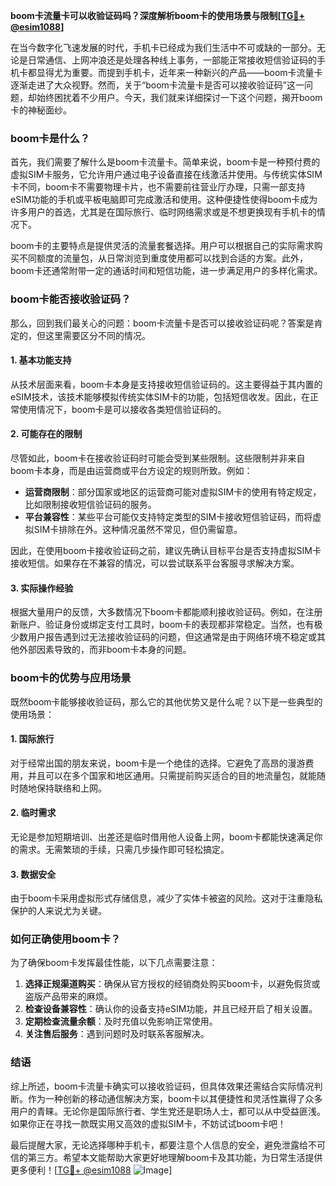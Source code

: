 **boom卡流量卡可以收验证码吗？深度解析boom卡的使用场景与限制[[TG💪+ @esim1088](https://t.me/s/esim1088)]**

在当今数字化飞速发展的时代，手机卡已经成为我们生活中不可或缺的一部分。无论是日常通信、上网冲浪还是处理各种线上事务，一部能正常接收短信验证码的手机卡都显得尤为重要。而提到手机卡，近年来一种新兴的产品——boom卡流量卡逐渐走进了大众视野。然而，关于“boom卡流量卡是否可以接收验证码”这一问题，却始终困扰着不少用户。今天，我们就来详细探讨一下这个问题，揭开boom卡的神秘面纱。

### boom卡是什么？

首先，我们需要了解什么是boom卡流量卡。简单来说，boom卡是一种预付费的虚拟SIM卡服务，它允许用户通过电子设备直接在线激活并使用。与传统实体SIM卡不同，boom卡不需要物理卡片，也不需要前往营业厅办理，只需一部支持eSIM功能的手机或平板电脑即可完成激活和使用。这种便捷性使得boom卡成为许多用户的首选，尤其是在国际旅行、临时网络需求或是不想更换现有手机卡的情况下。

boom卡的主要特点是提供灵活的流量套餐选择。用户可以根据自己的实际需求购买不同额度的流量包，从日常浏览到重度使用都可以找到合适的方案。此外，boom卡还通常附带一定的通话时间和短信功能，进一步满足用户的多样化需求。

### boom卡能否接收验证码？

那么，回到我们最关心的问题：boom卡流量卡是否可以接收验证码呢？答案是肯定的，但这里需要区分不同的情况。

#### 1. 基本功能支持
从技术层面来看，boom卡本身是支持接收短信验证码的。这主要得益于其内置的eSIM技术，该技术能够模拟传统实体SIM卡的功能，包括短信收发。因此，在正常使用情况下，boom卡是可以接收各类短信验证码的。

#### 2. 可能存在的限制
尽管如此，boom卡在接收验证码时可能会受到某些限制。这些限制并非来自boom卡本身，而是由运营商或平台方设定的规则所致。例如：

- **运营商限制**：部分国家或地区的运营商可能对虚拟SIM卡的使用有特定规定，比如限制接收短信验证码的服务。
- **平台兼容性**：某些平台可能仅支持特定类型的SIM卡接收短信验证码，而将虚拟SIM卡排除在外。这种情况虽然不常见，但仍需留意。

因此，在使用boom卡接收验证码之前，建议先确认目标平台是否支持虚拟SIM卡接收短信。如果存在不兼容的情况，可以尝试联系平台客服寻求解决方案。

#### 3. 实际操作经验
根据大量用户的反馈，大多数情况下boom卡都能顺利接收验证码。例如，在注册新账户、验证身份或绑定支付工具时，boom卡的表现都非常稳定。当然，也有极少数用户报告遇到过无法接收验证码的问题，但这通常是由于网络环境不稳定或其他外部因素导致的，而非boom卡本身的问题。

### boom卡的优势与应用场景

既然boom卡能够接收验证码，那么它的其他优势又是什么呢？以下是一些典型的使用场景：

#### 1. 国际旅行
对于经常出国的朋友来说，boom卡是一个绝佳的选择。它避免了高昂的漫游费用，并且可以在多个国家和地区通用。只需提前购买适合的目的地流量包，就能随时随地保持联络和上网。

#### 2. 临时需求
无论是参加短期培训、出差还是临时借用他人设备上网，boom卡都能快速满足你的需求。无需繁琐的手续，只需几步操作即可轻松搞定。

#### 3. 数据安全
由于boom卡采用虚拟形式存储信息，减少了实体卡被盗的风险。这对于注重隐私保护的人来说尤为关键。

### 如何正确使用boom卡？

为了确保boom卡发挥最佳性能，以下几点需要注意：

1. **选择正规渠道购买**：确保从官方授权的经销商处购买boom卡，以避免假货或盗版产品带来的麻烦。
2. **检查设备兼容性**：确认你的设备支持eSIM功能，并且已经开启了相关设置。
3. **定期检查流量余额**：及时充值以免影响正常使用。
4. **关注售后服务**：遇到问题时及时联系客服解决。

### 结语

综上所述，boom卡流量卡确实可以接收验证码，但具体效果还需结合实际情况判断。作为一种创新的移动通信解决方案，boom卡以其便捷性和灵活性赢得了众多用户的青睐。无论你是国际旅行者、学生党还是职场人士，都可以从中受益匪浅。如果你正在寻找一款既实用又高效的虚拟SIM卡，不妨试试boom卡吧！

最后提醒大家，无论选择哪种手机卡，都要注意个人信息的安全，避免泄露给不可信的第三方。希望本文能帮助大家更好地理解boom卡及其功能，为日常生活提供更多便利！[[TG💪+ @esim1088](https://t.me/s/esim1088) ![Image](https://i.postimg.cc/4NQfJmqS/Snipaste-2025-05-13-00-14-12.png)]